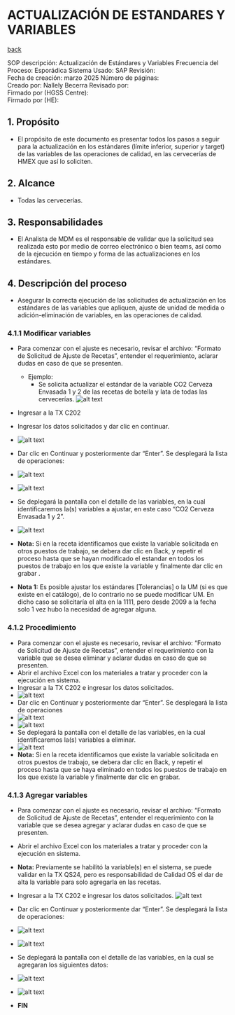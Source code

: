 # ACTUALIZACIÓN DE ESTANDARES Y VARIABLES
[back](global.md)

SOP descripción:	Actualización de Estándares y Variables
Frecuencia del Proceso:	Esporádica
Sistema Usado:	SAP	
Revisión:	
Fecha de creación:	marzo 2025
Número de páginas:	
Creado por:	Nallely Becerra 
Revisado por:	
Firmado por (HGSS Centre):	
Firmado por (HE):

## 1. Propósito
- El propósito de este documento es presentar todos los pasos a seguir para la actualización en los estándares (límite inferior, superior y target) de las variables de las operaciones de calidad, en las cervecerías de HMEX que así lo soliciten.

## 2. Alcance
- Todas las cervecerías. 

## 3. Responsabilidades
- El Analista de MDM es el responsable de validar que la solicitud sea realizada esto por medio de correo electrónico o bien teams, así como de la ejecución en tiempo y forma de las actualizaciones en los estándares.

## 4. Descripción del proceso
- Asegurar la correcta ejecución de las solicitudes de actualización en los estándares de las variables que apliquen, ajuste de unidad de medida o adición-eliminación de variables, en las operaciones de calidad. 

### 4.1.1 Modificar variables
- Para comenzar con el ajuste es necesario, revisar el archivo: “Formato de Solicitud de Ajuste de Recetas”, entender el requerimiento, aclarar dudas en caso de que se presenten.
  - Ejemplo:
    - Se solicita actualizar el estándar de la variable CO2 Cerveza Envasada 1 y 2 de las recetas de botella y lata de todas las cervecerías.
![alt text](image-396.png)
- Ingresar a la TX C202 
- Ingresar los datos solicitados y dar clic en continuar.
- ![alt text](image-397.png)
- Dar clic en Continuar y posteriormente dar “Enter”.  Se desplegará la lista de operaciones:
- ![alt text](image-398.png)
- ![alt text](image-399.png)
- Se deplegará la pantalla con el detalle de las variables, en la cual identificaremos la(s) variables a ajustar, en este caso “CO2 Cerveza Envasada 1 y 2”.
- ![alt text](image-400.png)

- **Nota:** Si en la receta identificamos que existe la variable solicitada en otros puestos de trabajo, se debera dar clic en   Back, y repetir el proceso hasta que se hayan modificado el estandar en todos los puestos de trabajo en los que existe la variable y finalmente dar clic en grabar   .

- **Nota 1:** Es posible ajustar los estándares [Tolerancias] o la UM (si es que existe en el catálogo), de lo contrario no se puede modificar UM. En dicho caso se solicitaría el alta en la 1111, pero desde 2009 a la fecha solo 1 vez hubo la necesidad de agregar alguna.

### 4.1.2 Procedimiento
- Para comenzar con el ajuste es necesario, revisar el archivo: “Formato de Solicitud de Ajuste de Recetas”, entender el requerimiento con la variable que se desea eliminar y aclarar dudas en caso de que se presenten.
- Abrir el archivo Excel con los materiales a tratar y proceder con la ejecución en sistema.
- Ingresar a la TX C202 e ingresar los datos solicitados.
- ![alt text](image-401.png)
- Dar clic en Continuar y posteriormente dar “Enter”.  Se desplegará la lista de operaciones
- ![alt text](image-402.png)
- ![alt text](image-403.png)
- Se deplegará la pantalla con el detalle de las variables, en la cual identificaremos la(s) variables a eliminar.
- ![alt text](image-404.png)
- **Nota:** Si en la receta identificamos que existe la variable solicitada en otros puestos de trabajo, se debera dar clic en Back, y repetir el proceso hasta que se haya eliminado en todos los puestos de trabajo en los que existe la variable y finalmente dar clic en grabar.

### 4.1.3 Agregar variables
- Para comenzar con el ajuste es necesario, revisar el archivo: “Formato de Solicitud de Ajuste de Recetas”, entender el requerimiento con la variable que se desea agregar y aclarar dudas en caso de que se presenten.
- Abrir el archivo Excel con los materiales a tratar y proceder con la ejecución en sistema.

- **Nota:** Previamente se habilitó la variable(s) en el sistema, se puede validar en la TX QS24, pero es responsabilidad de Calidad OS el dar de alta la variable para solo agregarla en las recetas.

- Ingresar a la TX C202 e ingresar los datos solicitados.
![alt text](image-405.png)
- Dar clic en Continuar    y posteriormente dar “Enter”.  Se desplegará la lista de operaciones:
- ![alt text](image-406.png)
- ![alt text](image-407.png)
- Se deplegará la pantalla con el detalle de las variables, en la cual se agregaran los siguientes datos: 
- ![alt text](image-408.png)
- ![alt text](image-409.png)

- **FIN**



